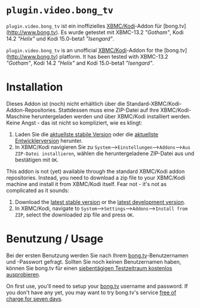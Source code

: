 # `plugin.video.bong_tv`

`plugin.video.bong_tv` ist ein inoffizielles [XBMC/Kodi](http://kodi.tv/about/)-Addon für [bong.tv] (http://www.bong.tv). Es wurde getestet mit XBMC-13.2 *"Gotham"*, Kodi 14.2 *"Helix"* und Kodi 15.0-beta1 *"Isengard"*.

`plugin.video.bong_tv` is an unofficial [XBMC/Kodi](http://kodi.tv/about/)-Addon for the [bong.tv] (http://www.bong.tv) platform. It has been tested with XBMC-13.2 *"Gotham"*, Kodi 14.2 *"Helix"* and Kodi 15.0-beta1 *"Isengard"*.

# Installation
Dieses Addon ist (noch) nicht erhältlich über die Standard-XBMC/Kodi-Addon-Repositories. Stattdessen muss eine ZIP-Datei auf Ihre XBMC/Kodi-Maschine heruntergeladen werden und über XBMC/Kodi installiert werden. Keine Angst - das ist nicht so kompliziert, wie es klingt:

1. Laden Sie die [aktuellste stabile Version](https://github.com/cmaugg/plugin.video.bong_tv/archive/2.0.zip) oder die [aktuellste Entwicklerversion](https://github.com/cmaugg/plugin.video.bong_tv/archive/master.zip) herunter.
2. In XBMC/Kodi navigieren Sie zu `System`-->`Einstellungen`-->`Addons`-->`Aus ZIP-Datei installieren`, wählen die heruntergeladene ZIP-Datei aus und bestätigen mit `OK`.

This addon is not (yet) available through the standard XBMC/Kodi addon repositories. Instead, you need to download a zip file to your XBMC/Kodi machine and install it from XBMC/Kodi itself. Fear not - it's not as complicated as it sounds:

1. Download the [latest stable version](https://github.com/cmaugg/plugin.video.bong_tv/archive/2.0.zip) or the [latest development version](https://github.com/cmaugg/plugin.video.bong_tv/archive/master.zip).
2. In XBMC/Kodi, navigate to `System`-->`Settings`-->`Addons`-->`Install from ZIP`, select the downloaded zip file and press `OK`.

# Benutzung / Usage

Bei der ersten Benutzung werden Sie nach Ihrem [bong.tv](http://www.bong.tv)-Benutzernamen und -Passwort gefragt. Sollten Sie noch keinen Benutzernamen haben, können Sie bong.tv für einen [siebentägigen Testzeitraum kostenlos ausprobieren](http://bong.tv/videorekorder/login-registrieren).

On first use, you'll need to setup your [bong.tv](http://www.bong.tv) username and password. If you don't have any yet, you may want to try bong.tv's service [free of charge for seven days](http://bong.tv/videorekorder/login-registrieren).
